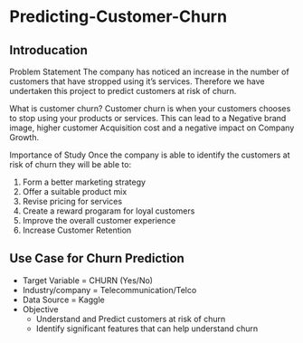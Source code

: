 # Predicting-Customer-Churn
## Introducation
Problem Statement
The company has noticed an increase in the number of customers that have stropped using it’s services. Therefore we have undertaken this project to predict customers at risk of churn. 

What is customer churn?
Customer churn is when your customers chooses to stop using your products or services. This can lead to a Negative brand image, higher customer Acquisition cost and a negative impact on Company Growth.

Importance of Study
Once the company is able to identify the customers at risk of churn they will be able to:
1. Form a better marketing strategy
2. Offer a suitable product mix
3. Revise pricing for services
4. Create a reward progaram for loyal customers
5. Improve the overall customer experience 
6. Increase Customer Retention


## Use Case for Churn Prediction
* Target Variable = CHURN (Yes/No)
* Industry/company = Telecommunication/Telco
* Data Source = Kaggle
* Objective 
    - Understand and Predict customers at risk of churn
    - Identify significant features that can help understand churn



